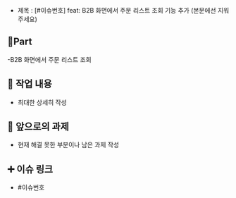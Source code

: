 - 제목 : [#이슈번호] feat: B2B 화면에서 주문 리스트 조회 기능 추가
  (본문에선 지워주세요)

## 🔘Part 
-B2B 화면에서 주문 리스트 조회

## 🔎 작업 내용 
- 최대한 상세히 작성

## 🔧 앞으로의 과제 
- 현재 해결 못한 부분이나 남은 과제 작성

## ➕ 이슈 링크 
- #이슈번호
